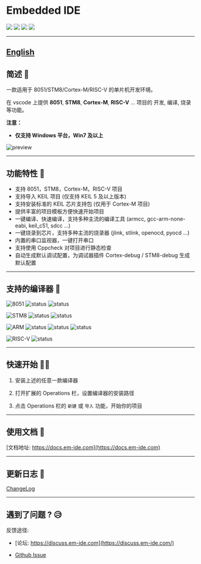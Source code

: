 # Embedded IDE

[![](https://vsmarketplacebadge.apphb.com/version/cl.eide.svg)](https://marketplace.visualstudio.com/items?itemName=CL.eide) [![](https://vsmarketplacebadge.apphb.com/installs/cl.eide.svg)](https://marketplace.visualstudio.com/items?itemName=CL.eide) [![](https://vsmarketplacebadge.apphb.com/downloads/cl.eide.svg)](https://marketplace.visualstudio.com/items?itemName=CL.eide) [![](https://vsmarketplacebadge.apphb.com/rating/cl.eide.svg)](https://marketplace.visualstudio.com/items?itemName=CL.eide)

***

## [English](./README_EN.md)

## 简述 📑

一款适用于 8051/STM8/Cortex-M/RISC-V 的单片机开发环境。

在 vscode 上提供 **8051**, **STM8**, **Cortex-M**, **RISC-V** ... 项目的 开发, 编译, 烧录 等功能。

**注意：**
 - **仅支持 Windows 平台，Win7 及以上**

![preview](https://docs.em-ide.com/preview.png)

***

## 功能特性 🎉

* 支持 8051，STM8，Cortex-M，RISC-V 项目
* 支持导入 KEIL 项目 (仅支持 KEIL 5 及以上版本)
* 支持安装标准的 KEIL 芯片支持包 (仅用于 Cortex-M 项目)
* 提供丰富的项目模板方便快速开始项目
* 一键编译、快速编译，支持多种主流的编译工具 (armcc, gcc-arm-none-eabi, keil_c51, sdcc ...)
* 一键烧录到芯片，支持多种主流的烧录器 (jlink, stlink, openocd, pyocd ...)
* 内置的串口监视器，一键打开串口
* 支持使用 Cppcheck 对项目进行静态检查
* 自动生成默认调试配置，为调试器插件 Cortex-debug / STM8-debug 生成默认配置

***

## 支持的编译器 🔨
 
 ![8051](https://img.shields.io/badge/-8051_:-grey.svg) ![status](https://img.shields.io/badge/Keil_C51-✔-brightgreen.svg) ![status](https://img.shields.io/badge/SDCC-✔-brightgreen.svg)
 
 ![STM8](https://img.shields.io/badge/-STM8_:-grey.svg) ![status](https://img.shields.io/badge/IAR_STM8-✔-brightgreen.svg) ![status](https://img.shields.io/badge/SDCC-✔-brightgreen.svg)
 
 ![ARM](https://img.shields.io/badge/-ARM_:-grey.svg) ![status](https://img.shields.io/badge/ARMCC-✔-brightgreen.svg) ![status](https://img.shields.io/badge/ARMCLang-✔-brightgreen.svg) ![status](https://img.shields.io/badge/ARM_GCC-✔-brightgreen.svg)

 ![RISC-V](https://img.shields.io/badge/-RISCV_:-grey.svg) ![status](https://img.shields.io/badge/RISCV_GCC-✔-brightgreen.svg)

***

## 快速开始 🏃‍♀️

1. 安装上述的任意一款编译器

2. 打开扩展的 Operations 栏，设置编译器的安装路径

3. 点击 Operations 栏的 `新建` 或 `导入` 功能，开始你的项目

***

## 使用文档 📖

[文档地址: https://docs.em-ide.com](https://docs.em-ide.com)

***

## 更新日志 📌

[ChangeLog](https://marketplace.visualstudio.com/items/CL.eide/changelog)

***

## 遇到了问题 ? 😥

反馈途径: 

- [论坛: https://discuss.em-ide.com](https://discuss.em-ide.com/)

- [Github Issue](https://github.com/github0null/eide/issues)
